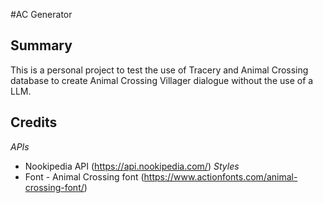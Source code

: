 #AC Generator
## Summary
This is a personal project to test the use of Tracery and Animal Crossing database to create Animal Crossing Villager dialogue without the use of a LLM.

## Credits
*APIs*
* Nookipedia API (https://api.nookipedia.com/)
*Styles*
* Font - Animal Crossing font (https://www.actionfonts.com/animal-crossing-font/)